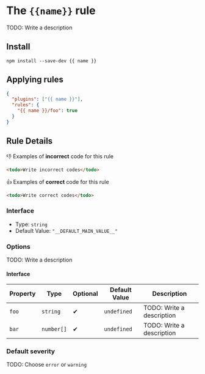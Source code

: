 # The `{{name}}` rule

TODO: Write a description

## Install

```shell
npm install --save-dev {{ name }}
```

## Applying rules

```json
{
  "plugins": ["{{ name }}"],
  "rules": {
    "{{ name }}/foo": true
  }
}
```

## Rule Details

👎 Examples of **incorrect** code for this rule

```html
<todo>Write incorrect codes</todo>
```

👍 Examples of **correct** code for this rule

```html
<todo>Write correct codes</todo>
```

### Interface

- Type: `string`
- Default Value: `"__DEFAULT_MAIN_VALUE__"`

### Options

TODO: Write a description

#### Interface

| Property | Type       | Optional | Default Value | Description               |
| -------- | ---------- | -------- | ------------- | ------------------------- |
| `foo`    | `string`   | ✔        | `undefined`   | TODO: Write a description |
| `bar`    | `number[]` | ✔        | `undefined`   | TODO: Write a description |

### Default severity

TODO: Choose `error` or `warning`

